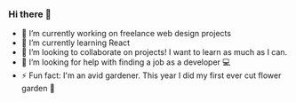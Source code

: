 ### Hi there 👋

<!--
**Joan-Wolf/Joan-Wolf** is a ✨ _special_ ✨ repository because its `README.md` (this file) appears on your GitHub profile.
- 💬 Ask me about ...
- 📫 How to reach me: 

Here are some ideas to get you started:-->

- 🔭 I’m currently working on freelance web design projects
- 🌱 I’m currently learning React
- 👯 I’m looking to collaborate on projects! I want to learn as much as I can. 
- 🤔 I’m looking for help with finding a job as a developer 💻
- ⚡ Fun fact: I'm an avid gardener. This year I did my first ever cut flower garden 💐

